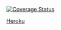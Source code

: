 [![Coverage Status](https://coveralls.io/repos/github/bartoszmaka/first-rails-app/badge.svg?branch=master)](https://coveralls.io/github/bartoszmaka/first-rails-app?branch=master)

[Heroku](https://shielded-coast-28200.herokuapp.com)
